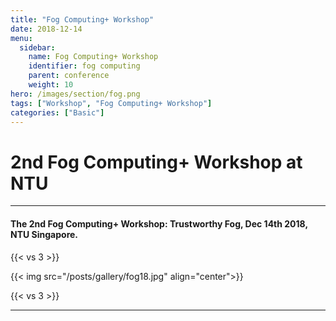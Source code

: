 ```yaml
---
title: "Fog Computing+ Workshop"
date: 2018-12-14
menu:
  sidebar:
    name: Fog Computing+ Workshop
    identifier: fog computing
    parent: conference
    weight: 10
hero: /images/section/fog.png
tags: ["Workshop", "Fog Computing+ Workshop"]
categories: ["Basic"]
---
```

# 2nd Fog Computing+ Workshop at NTU

---

#### The 2nd Fog Computing+ Workshop: Trustworthy Fog, Dec 14th 2018, NTU Singapore.

{{< vs 3 >}}

{{< img src="/posts/gallery/fog18.jpg" align="center">}}

{{< vs 3 >}}

---
